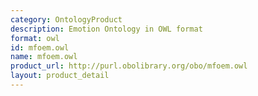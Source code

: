 ```yaml
---
category: OntologyProduct
description: Emotion Ontology in OWL format
format: owl
id: mfoem.owl
name: mfoem.owl
product_url: http://purl.obolibrary.org/obo/mfoem.owl
layout: product_detail
---
```

